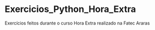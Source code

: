 # Exercicios_Python_Hora_Extra
Exercícios feitos durante o curso Hora Extra realizado na Fatec Araras
